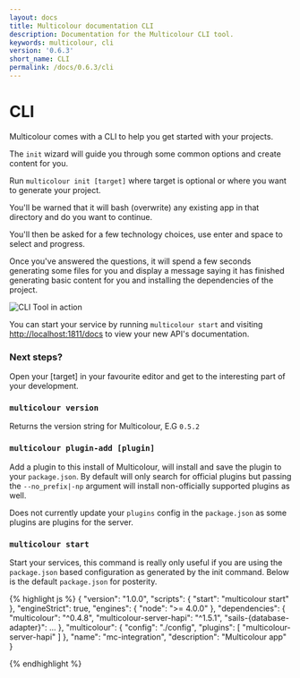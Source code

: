```yaml
---
layout: docs
title: Multicolour documentation CLI
description: Documentation for the Multicolour CLI tool.
keywords: multicolour, cli
version: '0.6.3'
short_name: CLI
permalink: /docs/0.6.3/cli
---
```


# CLI

Multicolour comes with a CLI to help you get started with your projects.

The `init` wizard will guide you through some common options and create content for you.

Run `multicolour init [target]` where target is optional or where you want to generate your project.

You'll be warned that it will bash (overwrite) any existing app in that directory and do you want to continue.

You'll then be asked for a few technology choices, use enter and space to select and progress.

Once you've answered the questions, it will spend a few seconds generating some files for you and display a message saying it has finished generating basic content for you and installing the dependencies of the project.

![CLI Tool in action](https://www.dropbox.com/s/6qlxag25rwy5wg6/cli.gif?dl=1)

You can start your service by running `multicolour start` and visiting [http://localhost:1811/docs](http://localhost:1811/docs) to view your new API's documentation.

### Next steps?

Open your [target] in your favourite editor and get to the interesting part of your development.

### `multicolour version`

Returns the version string for Multicolour, E.G `0.5.2`

### `multicolour plugin-add [plugin]`

Add a plugin to this install of Multicolour, will install and save the plugin to your `package.json`. By default will only search for official plugins but passing the `--no_prefix|-np` argument will install non-officially supported plugins as well.

Does not currently update your `plugins` config in the `package.json` as some plugins are plugins for the server.

### `multicolour start`

Start your services, this command is really only useful if you are using the `package.json` based configuration as generated by the init command. Below is the default `package.json` for posterity.

{% highlight js %}
{
  "version": "1.0.0",
  "scripts": {
    "start": "multicolour start"
  },
  "engineStrict": true,
  "engines": {
    "node": ">= 4.0.0"
  },
  "dependencies": {
    "multicolour": "^0.4.8",
    "multicolour-server-hapi": "^1.5.1",
    "sails-{database-adapter}": ...
  },
  "multicolour": {
    "config": "./config",
    "plugins": [
      "multicolour-server-hapi"
    ]
  },
  "name": "mc-integration",
  "description": "Multicolour app"
}

{% endhighlight %}
